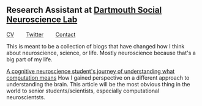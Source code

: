 ## Research Assistant at [Dartmouth Social Neuroscience Lab](http://www.dartmouth-socialneurolab.com)
[CV](https://drive.google.com/file/d/1re4ELCf2sCyWzUF3h9sbAehXcIgBKgx4/view?usp=sharing)&nbsp;&nbsp;&nbsp;&nbsp;&nbsp;&nbsp;&nbsp;&nbsp;[Twitter](https://twitter.com/SiddhantIyer6)&nbsp;&nbsp;&nbsp;&nbsp;&nbsp;&nbsp;&nbsp;&nbsp;[Contact](mailto:siddhant.kumar.iyer@gmail.com)  

This is meant to be a collection of blogs that have changed how I think about neuroscience, science, or life. Mostly neuroscience because that's a big part of my life.

[A cognitive neuroscience student's journey of understanding what computation means](CCN.md)
How I gained perspective on a different approach to understanding the brain. This article will be the most obvious thing in the world to senior students/scientists, especially computational neuroscientsts.
